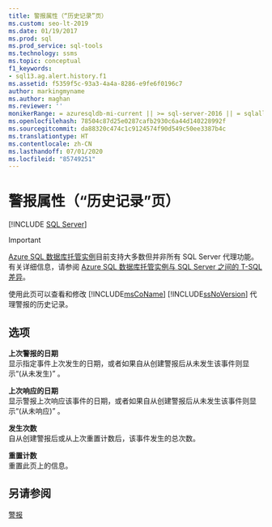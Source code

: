 ```yaml
---
title: 警报属性（“历史记录”页）
ms.custom: seo-lt-2019
ms.date: 01/19/2017
ms.prod: sql
ms.prod_service: sql-tools
ms.technology: ssms
ms.topic: conceptual
f1_keywords:
- sql13.ag.alert.history.f1
ms.assetid: f5359f5c-93a3-4a4a-8286-e9fe6f0196c7
author: markingmyname
ms.author: maghan
ms.reviewer: ''
monikerRange: = azuresqldb-mi-current || >= sql-server-2016 || = sqlallproducts-allversions
ms.openlocfilehash: 78504c87d25e0287cafb2930c6a44d140228992f
ms.sourcegitcommit: da88320c474c1c9124574f90d549c50ee3387b4c
ms.translationtype: HT
ms.contentlocale: zh-CN
ms.lasthandoff: 07/01/2020
ms.locfileid: "85749251"
---
```

# <a name="alert-properties-history-page"></a>警报属性（“历史记录”页）
 [!INCLUDE [SQL Server](../../includes/applies-to-version/sqlserver.md)]


> [!IMPORTANT]  
> [Azure SQL 数据库托管实例](https://docs.microsoft.com/azure/sql-database/sql-database-managed-instance)目前支持大多数但并非所有 SQL Server 代理功能。 有关详细信息，请参阅 [Azure SQL 数据库托管实例与 SQL Server 之间的 T-SQL 差异](https://docs.microsoft.com/azure/sql-database/sql-database-managed-instance-transact-sql-information#sql-server-agent)。


使用此页可以查看和修改 [!INCLUDE[msCoName](../../includes/msconame_md.md)] [!INCLUDE[ssNoVersion](../../includes/ssnoversion-md.md)] 代理警报的历史记录。  

## <a name="options"></a>选项  
**上次警报的日期**  
显示指定事件上次发生的日期，或者如果自从创建警报后从未发生该事件则显示“(从未发生)”  。  
  
**上次响应的日期**  
显示警报上次响应该事件的日期，或者如果自从创建警报后从未发生该事件则显示“(从未响应)”  。  
  
**发生次数**  
自从创建警报后或从上次重置计数后，该事件发生的总次数。  
  
**重置计数**  
重置此页上的信息。  
  
## <a name="see-also"></a>另请参阅  
[警报](../../ssms/agent/alerts.md)  
  
